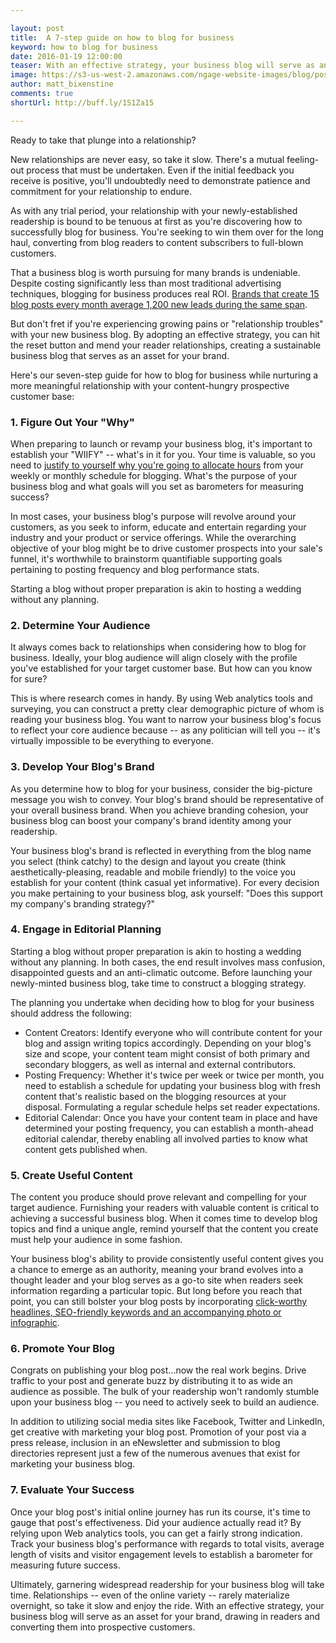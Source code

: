 ```yaml
---

layout: post
title:  A 7-step guide on how to blog for business
keyword: how to blog for business
date: 2016-01-19 12:00:00
teaser: With an effective strategy, your business blog will serve as an asset for your brand
image: https://s3-us-west-2.amazonaws.com/ngage-website-images/blog/post-images/how-to-blog-for-business.jpg
author: matt_bixenstine
comments: true
shortUrl: http://buff.ly/1S1Za15

---
```


Ready to take that plunge into a relationship?

New relationships are never easy, so take it slow. There's a mutual feeling-out process that must be undertaken. Even if the initial feedback you receive is positive, you'll undoubtedly need to demonstrate patience and commitment for your relationship to endure.

As with any trial period, your relationship with your newly-established readership is bound to be tenuous at first as you're discovering how to successfully blog for business. You're seeking to win them over for the long haul, converting from blog readers to content subscribers to full-blown customers.

That a business blog is worth pursuing for many brands is undeniable. Despite costing significantly less than most traditional advertising techniques, blogging for business produces real ROI. [Brands that create 15 blog posts every month average 1,200 new leads during the same span](http://ngagecontent.com/2015/10/05/content-marketing-stats-blog/).

But don't fret if you're experiencing growing pains or "relationship troubles" with your new business blog. By adopting an effective strategy, you can hit the reset button and mend your reader relationships, creating a sustainable business blog that serves as an asset for your brand.

Here's our seven-step guide for how to blog for business while nurturing a more meaningful relationship with your content-hungry prospective customer base:

### 1. Figure Out Your "Why"

When preparing to launch or revamp your business blog, it's important to establish your "WIIFY" -- what's in it for you. Your time is valuable, so you need to [justify to yourself why you're going to allocate hours](http://ngagecontent.com/2015/10/07/convince-your-boss-blog/) from your weekly or monthly schedule for blogging. What's the purpose of your business blog and what goals will you set as barometers for measuring success?

In most cases, your business blog's purpose will revolve around your customers, as you seek to inform, educate and entertain regarding your industry and your product or service offerings. While the overarching objective of your blog might be to drive customer prospects into your sale's funnel, it's worthwhile to brainstorm quantifiable supporting goals pertaining to posting frequency and blog performance stats.

<span><a class="tweet-quote">Starting a blog without proper preparation is akin to hosting a wedding without any planning.</a></span>

### 2. Determine Your Audience

It always comes back to relationships when considering how to blog for business. Ideally, your blog audience will align closely with the profile you've established for your target customer base. But how can you know for sure?

This is where research comes in handy. By using Web analytics tools and surveying, you can construct a pretty clear demographic picture of whom is reading your business blog. You want to narrow your business blog's focus to reflect your core audience because -- as any politician will tell you -- it's virtually impossible to be everything to everyone.

### 3. Develop Your Blog's Brand

As you determine how to blog for your business, consider the big-picture message you wish to convey. <a class="tweet-quote">Your blog's brand should be representative of your overall business brand</a>. When you achieve branding cohesion, your business blog can boost your company's brand identity among your readership.

Your business blog's brand is reflected in everything from the blog name you select (think catchy) to the design and layout you create (think aesthetically-pleasing, readable and mobile friendly) to the voice you establish for your content (think casual yet informative). For every decision you make pertaining to your business blog, ask yourself: "Does this support my company's branding strategy?"

### 4. Engage in Editorial Planning

Starting a blog without proper preparation is akin to hosting a wedding without any planning. In both cases, the end result involves mass confusion, disappointed guests and an anti-climatic outcome. Before launching your newly-minted business blog, take time to construct a blogging strategy.

The planning you undertake when deciding how to blog for your business should address the following:

* Content Creators: Identify everyone who will contribute content for your blog and assign writing topics accordingly. Depending on your blog's size and scope, your content team might consist of both primary and secondary bloggers, as well as internal and external contributors.
* Posting Frequency: Whether it's twice per week or twice per month, you need to establish a schedule for updating your business blog with fresh content that's realistic based on the blogging resources at your disposal. Formulating a regular schedule helps set reader expectations.
* Editorial Calendar: Once you have your content team in place and have determined your posting frequency, you can establish a month-ahead editorial calendar, thereby enabling all involved parties to know what content gets published when.

### 5. Create Useful Content

The content you produce should prove relevant and compelling for your target audience. Furnishing your readers with valuable content is critical to achieving a successful business blog. When it comes time to develop blog topics and find a unique angle, remind yourself that the content you create must help your audience in some fashion.

Your business blog's ability to provide consistently useful content gives you a chance to emerge as an authority, meaning your brand evolves into a thought leader and your blog serves as a go-to site when readers seek information regarding a particular topic. But long before you reach that point, you can still bolster your blog posts by incorporating [click-worthy headlines, SEO-friendly keywords and an accompanying photo or infographic](http://ngagecontent.com/2015/09/17/7-best-practices-for-your-business-blog/).

### 6. Promote Your Blog

Congrats on publishing your blog post...now the real work begins. Drive traffic to your post and generate buzz by distributing it to as wide an audience as possible. The bulk of your readership won't randomly stumble upon your business blog -- you need to actively seek to build an audience.

In addition to utilizing social media sites like Facebook, Twitter and LinkedIn, get creative with marketing your blog post. Promotion of your post via a press release, inclusion in an eNewsletter and submission to blog directories represent just a few of the numerous avenues that exist for marketing your business blog.

### 7. Evaluate Your Success

Once your blog post's initial online journey has run its course, it's time to gauge that post's effectiveness. Did your audience actually read it? By relying upon Web analytics tools, you can get a fairly strong indication. Track your business blog's performance with regards to total visits, average length of visits and visitor engagement levels to establish a barometer for measuring future success.

Ultimately, garnering widespread readership for your business blog will take time. Relationships -- even of the online variety -- rarely materialize overnight, so take it slow and enjoy the ride. With an effective strategy, your business blog will serve as an asset for your brand, drawing in readers and converting them into prospective customers.
